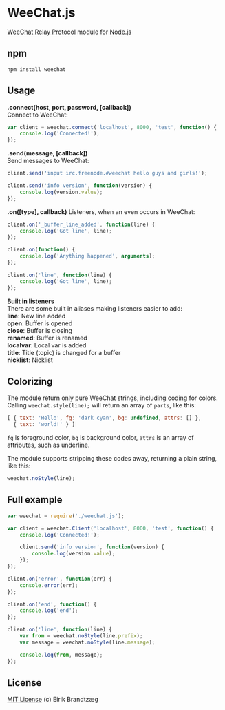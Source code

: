 WeeChat.js
===

[WeeChat Relay Protocol](http://www.weechat.org/files/doc/devel/weechat_relay_protocol.en.html) 
module for [Node.js](http://nodejs.org)

npm
---

    npm install weechat

Usage
---

__.connect(host, port, password, [callback])__  
Connect to WeeChat:

```JavaScript
var client = weechat.connect('localhost', 8000, 'test', function() {
    console.log('Connected!');
});
```

__.send(message, [callback])__  
Send messages to WeeChat:

```JavaScript
client.send('input irc.freenode.#weechat hello guys and girls!');

client.send('info version', function(version) {
    console.log(version.value);
});
```

__.on([type], callback)__ 
Listeners, when an even occurs in WeeChat:

```JavaScript
client.on('_buffer_line_added', function(line) {
    console.log('Got line', line);
});

client.on(function() {
    console.log('Anything happened', arguments);
});

client.on('line', function(line) {
    console.log('Got line', line);
});
```

__Built in listeners__  
There are some built in aliases making listeners easier to add:  
__line__: New line added   
__open__: Buffer is opened  
__close__: Buffer is closing  
__renamed__: Buffer is renamed   
__localvar__: Local var is added  
__title__: Title (topic) is changed for a buffer  
__nicklist__: Nicklist

Colorizing
---

The module return only pure WeeChat strings, including coding for colors.  
Calling `weechat.style(line);` will return an array of `parts`, like this:
```JavaScript
[ { text: 'Hello', fg: 'dark cyan', bg: undefined, attrs: [] },
  { text: 'world!' } ]
```

`fg` is foreground color, `bg` is background color, `attrs` is an array of attributes, such as underline.

The module supports stripping these codes away, returning a plain string, like this:
```JavaScript
weechat.noStyle(line);
```

Full example
---

```JavaScript
var weechat = require('./weechat.js');

var client = weechat.Client('localhost', 8000, 'test', function() {
    console.log('Connected!');

    client.send('info version', function(version) {
        console.log(version.value);
    });
});

client.on('error', function(err) {
    console.error(err);
});

client.on('end', function() {
    console.log('end');
});

client.on('line', function(line) {
    var from = weechat.noStyle(line.prefix);
    var message = weechat.noStyle(line.message);

    console.log(from, message);
});
```

License
---

[MIT License](http://en.wikipedia.org/wiki/MIT_License)
(c) Eirik Brandtzæg
